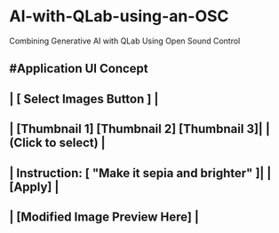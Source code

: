 # AI-with-QLab-using-an-OSC
Combining Generative AI with QLab Using Open Sound Control 

#Application UI Concept
------------------------------------------------
| [ Select Images Button ]                     |
------------------------------------------------
|   [Thumbnail 1]  [Thumbnail 2]  [Thumbnail 3]|
|   (Click to select)                          |
------------------------------------------------
| Instruction: [ "Make it sepia and brighter" ]|
|                 [Apply]                      |
------------------------------------------------
|       [Modified Image Preview Here]          |
------------------------------------------------
